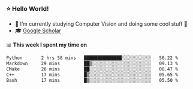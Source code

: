 ### ⭐️ Hello World!

<!--
**hologerry/hologerry** is a ✨ _special_ ✨ repository because its `README.md` (this file) appears on your GitHub profile.

Here are some ideas to get you started:

- 🔭 I’m currently working and studying on Computer Vision
- 🌱 I’m currently learning at Peking University
- 💬 Ask me about 
- 📫 How to reach me: E-mail
- 😄 Pronouns: he/his
- ⚡ Fun fact: Music is the Power
-->


- 🔭 I’m currently studying Computer Vision and doing some cool stuff 🤖
- 🎓 [Google Scholar](https://scholar.google.com/citations?user=3ykqW9wAAAAJ&hl=en)


📊 **This week I spent my time on**

<!--START_SECTION:waka-->

```txt
Python       2 hrs 58 mins   ██████████████░░░░░░░░░░░   56.22 %
Markdown     29 mins         ██▒░░░░░░░░░░░░░░░░░░░░░░   09.13 %
CMake        26 mins         ██░░░░░░░░░░░░░░░░░░░░░░░   08.47 %
C++          17 mins         █▒░░░░░░░░░░░░░░░░░░░░░░░   05.65 %
Bash         17 mins         █▒░░░░░░░░░░░░░░░░░░░░░░░   05.50 %
```

<!--END_SECTION:waka-->
